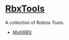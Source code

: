 # [RbxTools](https://exponential-workload.github.io/rbxtools)
A collection of Roblox Tools.

- [MultiRBX](multirbx/)
